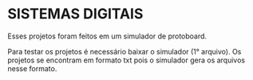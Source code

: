 # SISTEMAS DIGITAIS

Esses projetos foram feitos em um simulador de protoboard.

Para testar os projetos é necessário baixar o simulador (1° arquivo).
Os projetos se encontram em formato txt pois o simulador gera os arquivos nesse formato.

